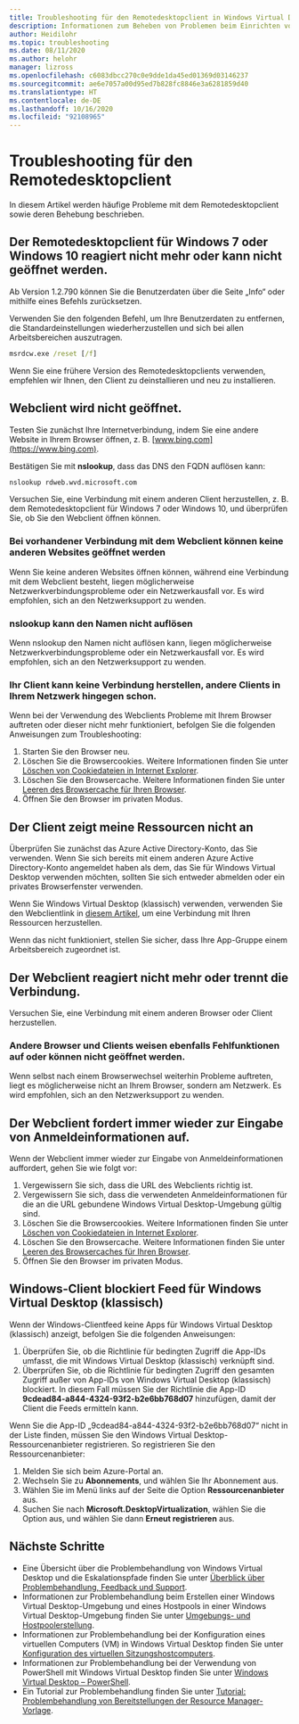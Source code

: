 ```yaml
---
title: Troubleshooting für den Remotedesktopclient in Windows Virtual Desktop – Azure
description: Informationen zum Beheben von Problemen beim Einrichten von Clientverbindungen in einer Windows Virtual Desktop-Mandantenumgebung
author: Heidilohr
ms.topic: troubleshooting
ms.date: 08/11/2020
ms.author: helohr
manager: lizross
ms.openlocfilehash: c6083dbcc270c0e9dde1da45ed01369d03146237
ms.sourcegitcommit: ae6e7057a00d95ed7b828fc8846e3a6281859d40
ms.translationtype: HT
ms.contentlocale: de-DE
ms.lasthandoff: 10/16/2020
ms.locfileid: "92108965"
---
```

# <a name="troubleshoot-the-remote-desktop-client"></a>Troubleshooting für den Remotedesktopclient

In diesem Artikel werden häufige Probleme mit dem Remotedesktopclient sowie deren Behebung beschrieben.

## <a name="remote-desktop-client-for-windows-7-or-windows-10-stops-responding-or-cannot-be-opened"></a>Der Remotedesktopclient für Windows 7 oder Windows 10 reagiert nicht mehr oder kann nicht geöffnet werden.

Ab Version 1.2.790 können Sie die Benutzerdaten über die Seite „Info“ oder mithilfe eines Befehls zurücksetzen.

Verwenden Sie den folgenden Befehl, um Ihre Benutzerdaten zu entfernen, die Standardeinstellungen wiederherzustellen und sich bei allen Arbeitsbereichen auszutragen.

```cmd
msrdcw.exe /reset [/f]
```

Wenn Sie eine frühere Version des Remotedesktopclients verwenden, empfehlen wir Ihnen, den Client zu deinstallieren und neu zu installieren.

## <a name="web-client-wont-open"></a>Webclient wird nicht geöffnet.

Testen Sie zunächst Ihre Internetverbindung, indem Sie eine andere Website in Ihrem Browser öffnen, z. B. [www.bing.com](https://www.bing.com).

Bestätigen Sie mit **nslookup**, dass das DNS den FQDN auflösen kann:

```cmd
nslookup rdweb.wvd.microsoft.com
```

Versuchen Sie, eine Verbindung mit einem anderen Client herzustellen, z. B. dem Remotedesktopclient für Windows 7 oder Windows 10, und überprüfen Sie, ob Sie den Webclient öffnen können.

### <a name="cant-open-other-websites-while-connected-to-the-web-client"></a>Bei vorhandener Verbindung mit dem Webclient können keine anderen Websites geöffnet werden

Wenn Sie keine anderen Websites öffnen können, während eine Verbindung mit dem Webclient besteht, liegen möglicherweise Netzwerkverbindungsprobleme oder ein Netzwerkausfall vor. Es wird empfohlen, sich an den Netzwerksupport zu wenden.

### <a name="nslookup-cant-resolve-the-name"></a>nslookup kann den Namen nicht auflösen

Wenn nslookup den Namen nicht auflösen kann, liegen möglicherweise Netzwerkverbindungsprobleme oder ein Netzwerkausfall vor. Es wird empfohlen, sich an den Netzwerksupport zu wenden.

### <a name="your-client-cant-connect-but-other-clients-on-your-network-can-connect"></a>Ihr Client kann keine Verbindung herstellen, andere Clients in Ihrem Netzwerk hingegen schon.

Wenn bei der Verwendung des Webclients Probleme mit Ihrem Browser auftreten oder dieser nicht mehr funktioniert, befolgen Sie die folgenden Anweisungen zum Troubleshooting:

1. Starten Sie den Browser neu.
2. Löschen Sie die Browsercookies. Weitere Informationen finden Sie unter [Löschen von Cookiedateien in Internet Explorer](https://support.microsoft.com/help/278835/how-to-delete-cookie-files-in-internet-explorer).
3. Löschen Sie den Browsercache. Weitere Informationen finden Sie unter [Leeren des Browsercache für Ihren Browser](https://binged.it/2RKyfdU).
4. Öffnen Sie den Browser im privaten Modus.

## <a name="client-doesnt-show-my-resources"></a>Der Client zeigt meine Ressourcen nicht an

Überprüfen Sie zunächst das Azure Active Directory-Konto, das Sie verwenden. Wenn Sie sich bereits mit einem anderen Azure Active Directory-Konto angemeldet haben als dem, das Sie für Windows Virtual Desktop verwenden möchten, sollten Sie sich entweder abmelden oder ein privates Browserfenster verwenden.

Wenn Sie Windows Virtual Desktop (klassisch) verwenden, verwenden Sie den Webclientlink in [diesem Artikel](./virtual-desktop-fall-2019/connect-web-2019.md), um eine Verbindung mit Ihren Ressourcen herzustellen.

Wenn das nicht funktioniert, stellen Sie sicher, dass Ihre App-Gruppe einem Arbeitsbereich zugeordnet ist.

## <a name="web-client-stops-responding-or-disconnects"></a>Der Webclient reagiert nicht mehr oder trennt die Verbindung.

Versuchen Sie, eine Verbindung mit einem anderen Browser oder Client herzustellen.

### <a name="other-browsers-and-clients-also-malfunction-or-fail-to-open"></a>Andere Browser und Clients weisen ebenfalls Fehlfunktionen auf oder können nicht geöffnet werden.

Wenn selbst nach einem Browserwechsel weiterhin Probleme auftreten, liegt es möglicherweise nicht an Ihrem Browser, sondern am Netzwerk. Es wird empfohlen, sich an den Netzwerksupport zu wenden.

## <a name="web-client-keeps-prompting-for-credentials"></a>Der Webclient fordert immer wieder zur Eingabe von Anmeldeinformationen auf.

Wenn der Webclient immer wieder zur Eingabe von Anmeldeinformationen auffordert, gehen Sie wie folgt vor:

1. Vergewissern Sie sich, dass die URL des Webclients richtig ist.
2. Vergewissern Sie sich, dass die verwendeten Anmeldeinformationen für die an die URL gebundene Windows Virtual Desktop-Umgebung gültig sind.
3. Löschen Sie die Browsercookies. Weitere Informationen finden Sie unter [Löschen von Cookiedateien in Internet Explorer](https://support.microsoft.com/help/278835/how-to-delete-cookie-files-in-internet-explorer).
4. Löschen Sie den Browsercache. Weitere Informationen finden Sie unter [Leeren des Browsercaches für Ihren Browser](https://binged.it/2RKyfdU).
5. Öffnen Sie den Browser im privaten Modus.

## <a name="windows-client-blocks-windows-virtual-desktop-classic-feed"></a>Windows-Client blockiert Feed für Windows Virtual Desktop (klassisch)

Wenn der Windows-Clientfeed keine Apps für Windows Virtual Desktop (klassisch) anzeigt, befolgen Sie die folgenden Anweisungen:

1. Überprüfen Sie, ob die Richtlinie für bedingten Zugriff die App-IDs umfasst, die mit Windows Virtual Desktop (klassisch) verknüpft sind.
2. Überprüfen Sie, ob die Richtlinie für bedingten Zugriff den gesamten Zugriff außer von App-IDs von Windows Virtual Desktop (klassisch) blockiert. In diesem Fall müssen Sie der Richtlinie die App-ID **9cdead84-a844-4324-93f2-b2e6bb768d07** hinzufügen, damit der Client die Feeds ermitteln kann.

Wenn Sie die App-ID „9cdead84-a844-4324-93f2-b2e6bb768d07“ nicht in der Liste finden, müssen Sie den Windows Virtual Desktop-Ressourcenanbieter registrieren. So registrieren Sie den Ressourcenanbieter:

1. Melden Sie sich beim Azure-Portal an.
2. Wechseln Sie zu **Abonnements**, und wählen Sie Ihr Abonnement aus.
3. Wählen Sie im Menü links auf der Seite die Option **Ressourcenanbieter** aus.
4. Suchen Sie nach **Microsoft.DesktopVirtualization**, wählen Sie die Option aus, und wählen Sie dann **Erneut registrieren** aus.

## <a name="next-steps"></a>Nächste Schritte

- Eine Übersicht über die Problembehandlung von Windows Virtual Desktop und die Eskalationspfade finden Sie unter [Überblick über Problembehandlung, Feedback und Support](troubleshoot-set-up-overview.md).
- Informationen zur Problembehandlung beim Erstellen einer Windows Virtual Desktop-Umgebung und eines Hostpools in einer Windows Virtual Desktop-Umgebung finden Sie unter [Umgebungs- und Hostpoolerstellung](troubleshoot-set-up-issues.md).
- Informationen zur Problembehandlung bei der Konfiguration eines virtuellen Computers (VM) in Windows Virtual Desktop finden Sie unter [Konfiguration des virtuellen Sitzungshostcomputers](troubleshoot-vm-configuration.md).
- Informationen zur Problembehandlung bei der Verwendung von PowerShell mit Windows Virtual Desktop finden Sie unter [Windows Virtual Desktop – PowerShell](troubleshoot-powershell.md).
- Ein Tutorial zur Problembehandlung finden Sie unter [Tutorial: Problembehandlung von Bereitstellungen der Resource Manager-Vorlage](../azure-resource-manager/templates/template-tutorial-troubleshoot.md).
